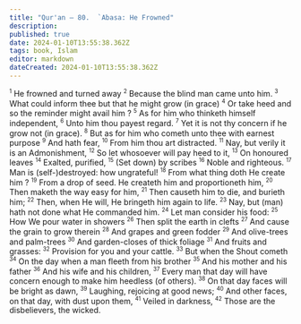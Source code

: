 ```yaml
---
title: "Qur'an — 80.  `Abasa: He Frowned"
description: 
published: true
date: 2024-01-10T13:55:38.362Z
tags: book, Islam
editor: markdown
dateCreated: 2024-01-10T13:55:38.362Z
---
```




<span id="v1"><sup><small>1</small></sup></span>  He frowned and turned away
<span id="v2"><sup><small>2</small></sup></span>  Because the blind man came unto him.
<span id="v3"><sup><small>3</small></sup></span>  What could inform thee but that he might grow (in grace)
<span id="v4"><sup><small>4</small></sup></span>  Or take heed and so the reminder might avail him ?
<span id="v5"><sup><small>5</small></sup></span>  As for him who thinketh himself independent,
<span id="v6"><sup><small>6</small></sup></span>  Unto him thou payest regard.
<span id="v7"><sup><small>7</small></sup></span>  Yet it is not thy concern if he grow not (in grace).
<span id="v8"><sup><small>8</small></sup></span>  But as for him who cometh unto thee with earnest purpose
<span id="v9"><sup><small>9</small></sup></span>  And hath fear,
<span id="v10"><sup><small>10</small></sup></span>  From him thou art distracted.
<span id="v11"><sup><small>11</small></sup></span>  Nay, but verily it is an Admonishment,
<span id="v12"><sup><small>12</small></sup></span>  So let whosoever will pay heed to it,
<span id="v13"><sup><small>13</small></sup></span>  On honoured leaves
<span id="v14"><sup><small>14</small></sup></span>  Exalted, purified,
<span id="v15"><sup><small>15</small></sup></span>  (Set down) by scribes
<span id="v16"><sup><small>16</small></sup></span>  Noble and righteous.
<span id="v17"><sup><small>17</small></sup></span>  Man is (self-)destroyed: how ungrateful!
<span id="v18"><sup><small>18</small></sup></span>  From what thing doth He create him ?
<span id="v19"><sup><small>19</small></sup></span>  From a drop of seed. He createth him and proportioneth him,
<span id="v20"><sup><small>20</small></sup></span>  Then maketh the way easy for him,
<span id="v21"><sup><small>21</small></sup></span>  Then causeth him to die, and burieth him;
<span id="v22"><sup><small>22</small></sup></span>  Then, when He will, He bringeth him again to life.
<span id="v23"><sup><small>23</small></sup></span>  Nay, but (man) hath not done what He commanded him.
<span id="v24"><sup><small>24</small></sup></span>  Let man consider his food:
<span id="v25"><sup><small>25</small></sup></span>  How We pour water in showers
<span id="v26"><sup><small>26</small></sup></span>  Then split the earth in clefts
<span id="v27"><sup><small>27</small></sup></span>  And cause the grain to grow therein
<span id="v28"><sup><small>28</small></sup></span>  And grapes and green fodder
<span id="v29"><sup><small>29</small></sup></span>  And olive-trees and palm-trees
<span id="v30"><sup><small>30</small></sup></span>  And garden-closes of thick foliage
<span id="v31"><sup><small>31</small></sup></span>  And fruits and grasses:
<span id="v32"><sup><small>32</small></sup></span>  Provision for you and your cattle.
<span id="v33"><sup><small>33</small></sup></span>  But when the Shout cometh
<span id="v34"><sup><small>34</small></sup></span>  On the day when a man fleeth from his brother
<span id="v35"><sup><small>35</small></sup></span>  And his mother and his father
<span id="v36"><sup><small>36</small></sup></span>  And his wife and his children,
<span id="v37"><sup><small>37</small></sup></span>  Every man that day will have concern enough to make him heedless (of others).
<span id="v38"><sup><small>38</small></sup></span>  On that day faces will be bright as dawn,
<span id="v39"><sup><small>39</small></sup></span>  Laughing, rejoicing at good news;
<span id="v40"><sup><small>40</small></sup></span>  And other faces, on that day, with dust upon them,
<span id="v41"><sup><small>41</small></sup></span>  Veiled in darkness,
<span id="v42"><sup><small>42</small></sup></span>  Those are the disbelievers, the wicked.
